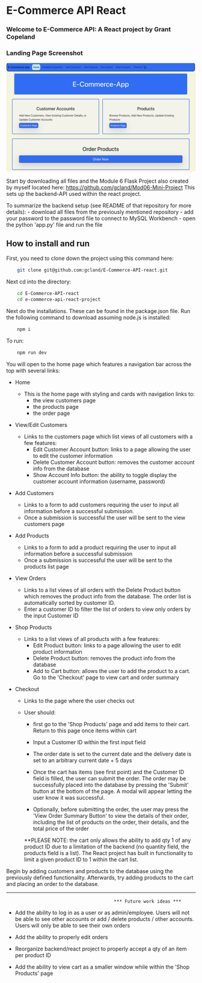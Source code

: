 # E-Commerce API React

### Welcome to E-Commerce API: A React project by Grant Copeland

### Landing Page Screenshot
![screenshot](screenshots/E-Commerce-App-LandingPg.png)

Start by downloading all files and the Module 6 Flask Project also created by myself located here: https://github.com/gcland/Mod06-Mini-Project
This sets up the backend-API used within the react project.

To summarize the backend setup (see README of that repository for more details): 
    - download all files from the previously mentioned repository
    - add your password to the password file to connect to MySQL Workbench
    - open the python 'app.py' file and run the file

## How to install and run

First, you need to clone down the project using this command here: 
```bash
    git clone git@github.com:gcland/E-Commerce-API-react.git
```

Next cd into the directory: 
```bash
    cd E-Commerce-API-react
    cd e-commerce-api-react-project
```

Next do the installations. These can be found in the package.json file. Run the following command to download assuming node.js is installed: 
```bash
    npm i
```

To run: 
```bash
    npm run dev
```

You will open to the home page which features a navigation bar across the top with several links:
- Home
    - This is the home page with styling and cards with navigation links to:
        - the view customers page
        - the products page
        - the order page

- View/Edit Customers
    - Links to the customers page which list views of all customers with a few features:
        - Edit Customer Account button: links to a page allowing the user to edit the customer information
        - Delete Customer Account button: removes the customer account info from the database
        - Show Account Info button: the ability to toggle display the customer account information (username, password)

- Add Customers 
    - Links to a form to add customers requiring the user to input all information before a successful submission. 
    - Once a submission is successful the user will be sent to the view customers page

- Add Products 
    - Links to a form to add a product requiring the user to input all information before a successful submission
    - Once a submission is successful the user will be sent to the products list page

- View Orders
    - Links to a list views of all orders with the Delete Product button which removes the product info from the database.
      The order list is automatically sorted by customer ID.
    - Enter a customer ID to filter the list of orders to view only orders by the input Customer ID

- Shop Products
    - Links to a list views of all products with a few features:
        - Edit Product button: links to a page allowing the user to edit product information
        - Delete Product button: removes the product info from the database
        - Add to Cart button: allows the user to add the product to a cart. Go to the 'Checkout' page to view cart and order summary

- Checkout 
    - Links to the page where the user checks out
    - User should:
        - first go to the 'Shop Products' page and add items to their cart. Return to this page once items within cart
        - Input a Customer ID within the first input field
        - The order date is set to the current date and the delivery date is set to an arbitrary current date + 5 days
        - Once the cart has items (see first point) and the Customer ID field is filled, the user can submit the order.
          The order may be successfully placed into the database by pressing the 'Submit' button at the bottom of the page.
          A modal will appear letting the user know it was successful.
        
        - Optionally, before submitting the order, the user may press the 'View Order Summary Button' to view the details
          of their order, including the list of products on the order, their details, and the total price of the order

        **PLEASE NOTE: the cart only allows the ability to add qty 1 of any product ID due to a limitation of the backend (no quantity field, the products field is a list). The React project has built in functionality to limit a given product ID to 1 within the cart list.

Begin by adding customers and products to the database using the previously defined functionality. Afterwards, try adding products to the cart and placing an order to the database. 


---------------------------------------------------------------------------------------------------------------------------
                                            *** Future work ideas ***

- Add the ability to log in as a user or as admin/employee. Users will not be able to see other accounts or add / delete products / other accounts. Users will only be able to see their own orders

- Add the ability to properly edit orders

- Reorganize backend/react project to properly accept a qty of an item per product ID

- Add the ability to view cart as a smaller window while within the 'Shop Products' page
